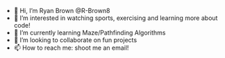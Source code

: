 - 👋 Hi, I’m Ryan Brown @R-Brown8
- 👀 I’m interested in watching sports, exercising and learning more about code!
- 🌱 I’m currently learning Maze/Pathfinding Algorithms
- 🤝 I’m looking to collaborate on fun projects
- 📫 How to reach me: shoot me an email!

<!---
R-Brown8/R-Brown8 is a ✨ special ✨ repository because its `README.md` (this file) appears on your GitHub profile.
You can click the Preview link to take a look at your changes.
--->
